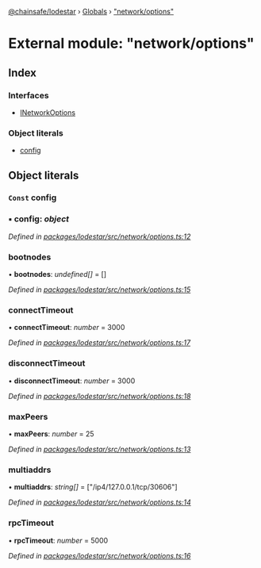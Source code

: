 [@chainsafe/lodestar](../README.md) › [Globals](../globals.md) › ["network/options"](_network_options_.md)

# External module: "network/options"

## Index

### Interfaces

* [INetworkOptions](../interfaces/_network_options_.inetworkoptions.md)

### Object literals

* [config](_network_options_.md#const-config)

## Object literals

### `Const` config

### ▪ **config**: *object*

*Defined in [packages/lodestar/src/network/options.ts:12](https://github.com/ChainSafe/lodestar/blob/2fb982b/packages/lodestar/src/network/options.ts#L12)*

###  bootnodes

• **bootnodes**: *undefined[]* = []

*Defined in [packages/lodestar/src/network/options.ts:15](https://github.com/ChainSafe/lodestar/blob/2fb982b/packages/lodestar/src/network/options.ts#L15)*

###  connectTimeout

• **connectTimeout**: *number* = 3000

*Defined in [packages/lodestar/src/network/options.ts:17](https://github.com/ChainSafe/lodestar/blob/2fb982b/packages/lodestar/src/network/options.ts#L17)*

###  disconnectTimeout

• **disconnectTimeout**: *number* = 3000

*Defined in [packages/lodestar/src/network/options.ts:18](https://github.com/ChainSafe/lodestar/blob/2fb982b/packages/lodestar/src/network/options.ts#L18)*

###  maxPeers

• **maxPeers**: *number* = 25

*Defined in [packages/lodestar/src/network/options.ts:13](https://github.com/ChainSafe/lodestar/blob/2fb982b/packages/lodestar/src/network/options.ts#L13)*

###  multiaddrs

• **multiaddrs**: *string[]* = ["/ip4/127.0.0.1/tcp/30606"]

*Defined in [packages/lodestar/src/network/options.ts:14](https://github.com/ChainSafe/lodestar/blob/2fb982b/packages/lodestar/src/network/options.ts#L14)*

###  rpcTimeout

• **rpcTimeout**: *number* = 5000

*Defined in [packages/lodestar/src/network/options.ts:16](https://github.com/ChainSafe/lodestar/blob/2fb982b/packages/lodestar/src/network/options.ts#L16)*
